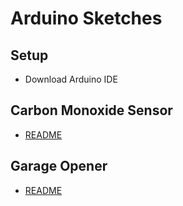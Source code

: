 # Arduino Sketches

## Setup

   * Download Arduino IDE

## Carbon Monoxide Sensor

   * <a href="COSensor.md">README</a>

## Garage Opener

   * <a href="GarageOTA.md">README</a>
